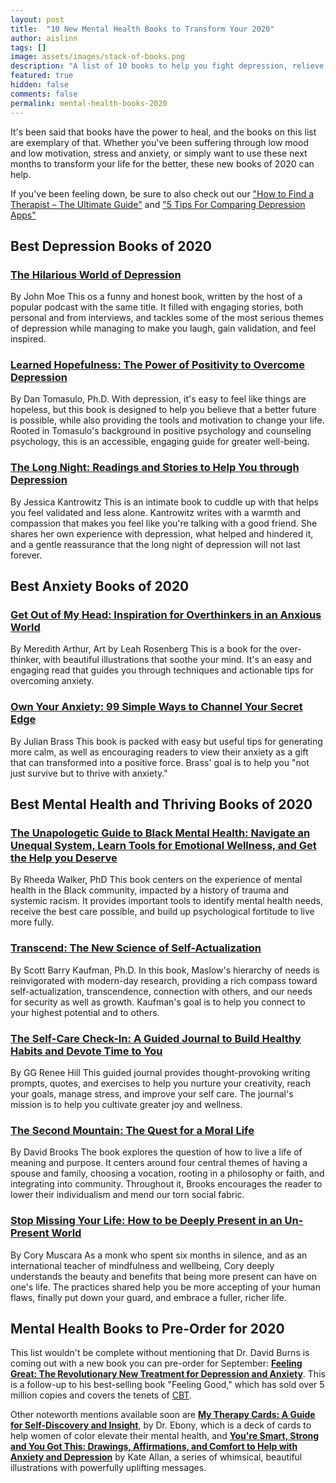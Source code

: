 ```yaml
---
layout: post
title:  "10 New Mental Health Books to Transform Your 2020"
author: aislinn
tags: []
image: assets/images/stack-of-books.png
description: "A list of 10 books to help you fight depression, relieve anxiety, and transform your life."
featured: true
hidden: false
comments: false
permalink: mental-health-books-2020
---
```


It's been said that books have the power to heal, and the books on this list are exemplary of that. Whether you've been suffering through low mood and low motivation, stress and anxiety, or simply want to use these next months to transform your life for the better, these new books of 2020 can help.

If you've been feeling down, be sure to also check out our ["How to Find a Therapist – The Ultimate Guide"](https://www.uplift.app/blog/find-a-therapist-ultimate-guide) and ["5 Tips For Comparing Depression Apps"](https://www.uplift.app/blog/compare-icbt-depression-apps)

## Best Depression Books of 2020
<amp-img alt="hilarious world of depression book cover" src="https://www.uplift.app/blog/assets/images/hilarious_world_of_depression.jpg" width="150" height="232"></amp-img>
### [The Hilarious World of Depression](https://read.macmillan.com/lp/the-hilarious-world-of-depression/)
By John Moe
This os a funny and honest book, written by the host of a popular podcast with the same title. It filled with engaging stories, both personal and from interviews, and tackles some of the most serious themes of depression while managing to make you laugh, gain validation, and feel inspired.

<amp-img alt="learned hopefulness book cover" src="https://www.uplift.app/blog/assets/images/LearnedHopefulness-S2.jpg" width="150" height="227"></amp-img>
### [Learned Hopefulness: The Power of Positivity to Overcome Depression](https://www.amazon.com/dp/168403468X/ref=cm_sw_r_em_api_i_c_QglxDbHBEQRW6)
By Dan Tomasulo, Ph.D.
With depression, it's easy to feel like things are hopeless, but this book is designed to help you believe that a better future is possible, while also providing the tools and motivation to change your life. Rooted in Tomasulo's background in positive psychology and counseling psychology, this is an accessible, engaging guide for greater well-being.

<amp-img alt="the long night book cover" src="https://www.uplift.app/blog/assets/images/the_long_night.jpg" width="150" height="210"></amp-img>
### [The Long Night: Readings and Stories to Help You through Depression](https://www.broadleafbooks.com/store/productgroup/1935/The-Long-Night)
By Jessica Kantrowitz
This is an intimate book to cuddle up with that helps you feel validated and less alone. Kantrowitz writes with a warmth and compassion that makes you feel like you're talking with a good friend. She shares her own experience with depression, what helped and hindered it, and a gentle reassurance that the long night of depression will not last forever.

## Best Anxiety Books of 2020
<amp-img alt="get out of my head book cover" src="https://www.uplift.app/blog/assets/images/get_out_of_my_head.jpg" width="150" height="210"></amp-img>
### [Get Out of My Head: Inspiration for Overthinkers in an Anxious World](https://bevoya.com/get-out-of-my-head-book)
By Meredith Arthur, Art by Leah Rosenberg
This is a book for the over-thinker, with beautiful illustrations that soothe your mind. It's an easy and engaging read that guides you through techniques and actionable tips for overcoming anxiety.

<amp-img alt="own your anxiety book cover" src="https://www.uplift.app/blog/assets/images/own_your_anxiety.jpg" width="150" height="232"></amp-img>
### [Own Your Anxiety: 99 Simple Ways to Channel Your Secret Edge](https://julianbrass.com/book/)
By Julian Brass
This book is packed with easy but useful tips for generating more calm, as well as encouraging readers to view their anxiety as a gift that can transformed into a positive force. Brass' goal is to help you "not just survive but to thrive with anxiety."

## Best Mental Health and Thriving Books of 2020
<amp-img alt="the unapologetic guide to black mental health book cover" src="https://www.uplift.app/blog/assets/images/Unapologetic+Guide+to+Black+Mental+Health+Dr.+Rheeda+Walker+CF-border.jpg" width="150" height="225"></amp-img>
### [The Unapologetic Guide to Black Mental Health: Navigate an Unequal System, Learn Tools for Emotional Wellness, and Get the Help you Deserve](https://www.rheedawalkerphd.com/book)
By Rheeda Walker, PhD
This book centers on the experience of mental health in the Black community, impacted by a history of trauma and systemic racism. It provides important tools to identify mental health needs, receive the best care possible, and build up psychological fortitude to live more fully.

<amp-img alt="transcend book cover" src="https://www.uplift.app/blog/assets/images/transcend.jpg" width="150" height="225"></amp-img>
### [Transcend: The New Science of Self-Actualization](https://scottbarrykaufman.com///books/transcend/)
By Scott Barry Kaufman, Ph.D.
In this book, Maslow's hierarchy of needs is reinvigorated with modern-day research, providing a rich compass toward self-actualization, transcendence, connection with others, and our needs for security as well as growth. Kaufman's goal is to help you connect to your highest potential and to others.

<amp-img alt="the self-care check-in book cover" src="https://www.uplift.app/blog/assets/images/self-care-check-in.jpg" width="150" height="150"></amp-img>
### [The Self-Care Check-In: A Guided Journal to Build Healthy Habits and Devote Time to You](https://gg-renee.squarespace.com/books)
By GG Renee Hill
This guided journal provides thought-provoking writing prompts, quotes, and exercises to help you nurture your creativity, reach your goals, manage stress, and improve your self care. The journal's mission is to help you cultivate greater joy and wellness.

<amp-img alt="the second mountain book cover" src="https://www.uplift.app/blog/assets/images/the-second-mt.jpeg" width="150" height="231"></amp-img>
### [The Second Mountain: The Quest for a Moral Life](https://www.penguinrandomhouse.com/books/217649/the-second-mountain-by-david-brooks/)
By David Brooks
The book explores the question of how to live a life of meaning and purpose. It centers around four central themes of having a spouse and family, choosing a vocation, rooting in a philosophy or faith, and integrating into community. Throughout it, Brooks encourages the reader to lower their individualism and mend our torn social fabric.

<amp-img alt="stop missing your life book cover" src="https://www.uplift.app/blog/assets/images/SMYL-FINAL-COVER-1.png" width="150" height="216"></amp-img>
### [Stop Missing Your Life: How to be Deeply Present in an Un-Present World](https://stopmissingyourlife.com/)
By Cory Muscara
As a monk who spent six months in silence, and as an international teacher of mindfulness and wellbeing, Cory deeply understands the beauty and benefits that being more present can have on one's life. The practices shared help you be more accepting of your human flaws, finally put down your guard, and embrace a fuller, richer life.  

## Mental Health Books to Pre-Order for 2020
This list wouldn't be complete without mentioning that Dr. David Burns is coming out with a new book you can pre-order for September: **[Feeling Great: The Revolutionary New Treatment for Depression and Anxiety](https://www.amazon.com/Feeling-Great-Revolutionary-Treatment-Depression/dp/168373288X)**. This is a follow-up to his best-selling book "Feeling Good," which has sold over 5 million copies and covers the tenets of [CBT](https://www.uplift.app/blog/what-is-cognitive-behavioral-therapy).

Other noteworth mentions available soon are **[My Therapy Cards: A Guide for Self-Discovery and Insight](https://www.mytherapycards.com/)**, by Dr. Ebony, which is a deck of cards to help women of color elevate their mental health, and **[You're Smart, Strong and You Got This: Drawings, Affirmations, and Comfort to Help with Anxiety and Depression](https://www.amazon.com/Youre-Smart-Strong-You-This/dp/1642501204)** by Kate Allan, a series of whimsical, beautiful illustrations with powerfully uplifting messages.
